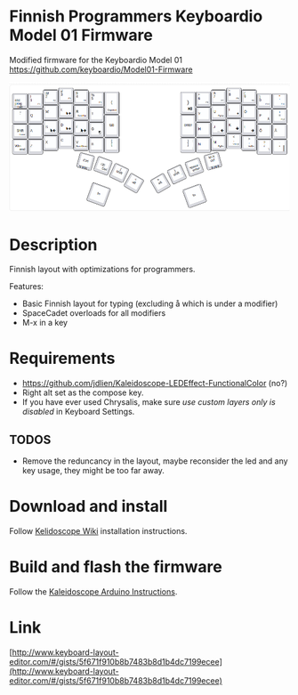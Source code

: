 # Finnish Programmers Keyboardio Model 01 Firmware

Modified firmware for the Keyboardio Model 01
https://github.com/keyboardio/Model01-Firmware

![layout image](layout.png "Layout")

# Description 

Finnish layout with optimizations for programmers. 

Features:

* Basic Finnish layout for typing (excluding å which is under a modifier)
* SpaceCadet overloads for all modifiers 
* M-x in a key

# Requirements

* https://github.com/jdlien/Kaleidoscope-LEDEffect-FunctionalColor (no?)
* Right alt set as the compose key. 
* If you have ever used Chrysalis, make sure *use custom layers only is disabled* in Keyboard Settings.

## TODOS

* Remove the reduncancy in the layout, maybe reconsider the led and any key usage, they might be too far away.


# Download and install

Follow [Kelidoscope Wiki](https://github.com/keyboardio/Kaleidoscope/wiki) installation instructions.


# Build and flash the firmware

Follow the [Kaleidoscope Arduino Instructions](https://github.com/keyboardio/Kaleidoscope/wiki/Install-Arduino).

# Link

[http://www.keyboard-layout-editor.com/#/gists/5f671f910b8b7483b8d1b4dc7199ecee](http://www.keyboard-layout-editor.com/#/gists/5f671f910b8b7483b8d1b4dc7199ecee)
